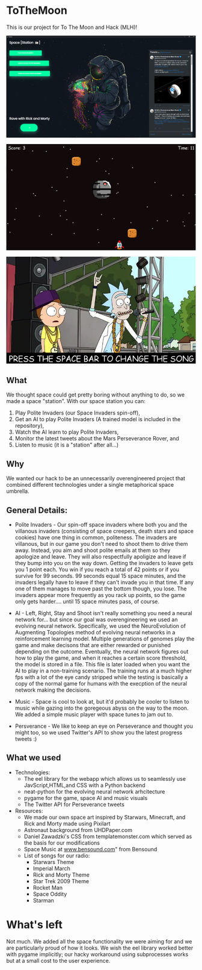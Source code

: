 # ToTheMoon
This is our project for To The Moon and Hack (MLH)!


![](images/home.png)

![](images/game.png)

![](images/music.png)

## What

We thought space could get pretty boring without anything to do, so we made a space "station". With our space station you can:
1. Play Polite Invaders (our Space Invaders spin-off),
2. Get an AI to play Polite Invaders (A trained model is included in the repository),
3. Watch the AI learn to play Polite Invaders,
4. Monitor the latest tweets about the Mars Perseverance Rover, and
5. Listen to music (it is a "station" after all...)


## Why

We wanted our hack to be an unnecessarily overengineered project that combined different technologies under a single metaphorical space umbrella.

## General Details:

* Polite Invaders - Our spin-off space invaders where both you and the villanous invaders (consisting of space creepers, death stars and space cookies) have one thing in common, politeness. The invaders are villanous, but in our game you
don't need to shoot them to drive them away. Instead, you aim and shoot polite emails at them so they apologize and leave. They will also respectfully apoligize and leave if they
bump into you on the way down. Getting the invaders to leave gets you 1 point each. You win if you reach a total of 42 points or if you survive for 99 seconds. 99 seconds
equal 15 space minutes, and the invaders legally have to leave if they can't invade you in that time. If any one of them manages to move past the bottom though, you lose. The invaders appear more frequently as you rack up points, so the game
only gets harder.... until 15 space minutes pass, of course. 

* AI - Left, Right, Stay and Shoot isn't really something you need a neural network for... but since our goal was overengineering we used an evolving neural network. Specifically,
we used the NeuroEvolution of Augmenting Topologies method of evolving neural networks in a reinforcement learning model. Multiple generations of genomes play the game and make decisons that are either
rewarded or punished depending on the outcome. Eventually, the neural network figures out how to play the game, and when it reaches a certain score threshold, the model is stored in a file. This file is
later loaded when you want the AI to play in a non-training scenario. The training runs at a much higher fps with a lot of the eye candy stripped while the testing is basically a copy of the normal game for humans with the execption of the neural network making the decisions.

* Music - Space is cool to look at, but it'd probably be cooler to listen to music while gazing into the goregeous abyss on the way to the moon. We added a simple music player with space tunes to jam out to.

* Persverance - We like to keep an eye on Perseverance and thought you might too, so we used Twitter's API to show you the latest progress tweets :) 


## What we used

* Technologies:
    * The eel library for the webapp which allows us to seamlessly use JavScript,HTML,and CSS with a Python backend
    * neat-python for the evolving neural network arhcitecture
    * pygame for the game, space AI and music visuals
    * The Twitter API for Perseverance tweets
* Resources:
    * We made our own space art inspired by Starwars, Minecraft, and Rick and Morty made using Pixilart
    * Astronaut background from UHDPaper.com
    * Daniel Zawadzki's CSS from templatemonster.com which served as the basis for our modifications
    * Space Music at www.bensound.com" from Bensound
    * List of songs for our radio:
        * Starwars Theme
        * Imperial March
        * Rick and Morty Theme
        * Star Trek 2009 Theme
        * Rocket Man
        * Space Oddity
        * Starman
    
    
# What's left

Not much. We added all the space functionality we were aiming for and we are particularly proud of how it looks. We wish the eel library worked better with pygame implicitly; our hacky workaround using subprocesses works but at a small cost to the user experience.




